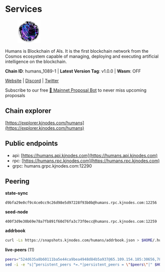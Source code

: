 # Services

<figure><img src="https://raw.githubusercontent.com/kj89/cosmos-images/main/logos/humans.png" alt=""><figcaption></figcaption></figure>

Humans is Blockchain of AIs. It is the first blockchain network  from the Cosmos ecosystem capable of managing, deploying and  executing artificial intelligence on the blockchain.

**Chain ID**: humans_1089-1 | **Latest Version Tag**: v1.0.0 | **Wasm**: OFF

[Website](https://humans.ai) | [Discord](https://discord.gg/humansdotai) | [Twitter](https://twitter.com/humansdotai)



Subscribe to our free [🤖 Mainnet Proposal Bot](https://t.me/kjnodes_proposal_bot) to never miss upcoming proposals


## Chain explorer
[https://explorer.kjnodes.com/humans](https://explorer.kjnodes.com/humans)

## Public endpoints

* api: [https://humans.api.kjnodes.com](https://humans.api.kjnodes.com)
* rpc: [https://humans.rpc.kjnodes.com](https://humans.rpc.kjnodes.com)
* grpc: humans.grpc.kjnodes.com:12290

## Peering

**state-sync**

```text
d9bfa29e0cf9c4ce0cc9c26d98e5d97228f93b0b@humans.rpc.kjnodes.com:12256
```

**seed-node**

```text
400f3d9e30b69e78a7fb891f60d76fa3c73f0ecc@humans.rpc.kjnodes.com:12259
```

**addrbook**
```bash
curl -Ls https://snapshots.kjnodes.com/humans/addrbook.json > $HOME/.humansd/config/addrbook.json
```

**live-peers** (11)
```bash
peers="524d635a8b60111ba5e44ca9bea4948d84b5a937@65.109.154.185:30656,7889ee17b291451155190d40426e6154be4e1abc@135.181.142.60:15608,e29d6dab79b5801029bde71d90ffe5d35c7b7424@185.246.87.48:26656,00d69cc662fc7135064769666b5d1a0df2b2bf31@3.77.65.248:26656,9193e655f0581b4acf2e87976ac0b55795359742@167.235.177.226:26656,7fe9fed5e1e07692c332ea38ff4ef5ad2ee0248c@138.201.121.185:26690,93f4b883a14bac52c5a5436b0577d084ffc2c0f5@38.146.3.143:18456,d1a561f25837a6bbc930b0f40356c09a60de09fa@141.94.193.28:55686,025cdc1186815f3f28567b30a1667130f0f6c863@212.47.234.245:26656,f9a289d71b2325ee87e9a358540e64fe97c3cf36@148.113.143.77:26656,d9bfa29e0cf9c4ce0cc9c26d98e5d97228f93b0b@65.109.88.38:12256"
sed -i -e "s|^persistent_peers *=.*|persistent_peers = \"$peers\"|" $HOME/.humansd/config/config.toml
```
